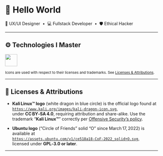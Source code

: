 <h1 align="left">👋 Hello World</h1>

<p align="left">
  🎨 UX/UI Designer &nbsp;•&nbsp; 💻 Fullstack Developer &nbsp;•&nbsp; 🛡️ Ethical Hacker
</p>

---

<h2 align="left">⚙️ Technologies I Master</h2>

<p align="left">
  <img src="https://skillicons.dev/icons?i=figma,illustrator,wordpress,react,angular,typescript,nestjs,python,bash,c,django,flask,linux,kali,ubuntu" height="40"/>
</p>

<p align="left">
  <sub>Icons are used with respect to their licenses and trademarks. See <a href="#licenses">Licenses & Attributions</a>.</sub>
</p>

---

<h2 align="left">📝 Licenses & Attributions <a name="licenses"></a></h2>

- **Kali Linux™ logo** (white dragon in blue circle) is the official logo found at  
  [`https://www.kali.org/images/kali-dragon-icon.svg`](https://www.kali.org/images/kali-dragon-icon.svg),  
  under **CC BY‑SA 4.0**, requiring attribution and share-alike. Use the trademark “**Kali Linux™**” correctly per [Offensive Security’s policy](https://www.offensive-security.com/).

- **Ubuntu logo** (“Circle of Friends” solid “O” since March 17, 2022) is available at  
  [`https://assets.ubuntu.com/v1/ce518a18-CoF-2022_solid+O.svg`](https://assets.ubuntu.com/v1/ce518a18-CoF-2022_solid+O.svg),  
  licensed under **GPL‑3.0 or later**.

---
